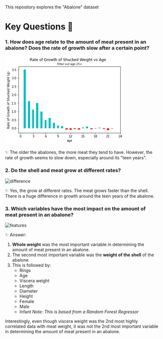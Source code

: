This repository explores the "Abalone" dataset 

# Key Questions 🤔

### 1. How does age relate to the amount of meat present in an abalone? Does the rate of growth slow after a certain point?  
![growth](/Images/growth_rate.png)

✨ The older the abalones, the more meat they tend to have. However, the rate of growth seems to slow down, especially around its "teen years".  
  
  
### 2. Do the shell and meat grow at different rates?  
![difference](https://user-images.githubusercontent.com/70524391/206378426-55923e08-13e6-44fe-95b1-e59733e843ed.png)

✨ Yes, the grow at different rates. The meat grows faster than the shell. There is a huge difference in growth around the teen years of the abalone.

### 3. Which variables have the most impact on the amount of meat present in an abalone?
![features](https://user-images.githubusercontent.com/70524391/206378524-5de9c669-f924-4046-96ae-74120e0f9081.png)


✨ Answer:
1. __Whole weight__ was the most important variable in determining the amount of meat present in an abalone.
2. The second most important variable was the __weight of the shell__ of the abalone.
3. This is followed by:
    - Rings
    - Age
    - Viscera weight
    - Length
    - Diameter
    - Height
    - Female
    - Male
    - Infant
_Note: This is based from a Random Forest Regressor_

Interestingly, even though viscera weight was the 2nd most highly correlated data with meat weight, it was not the 2nd most important variable in determining the amount of meat present in an abalone.

